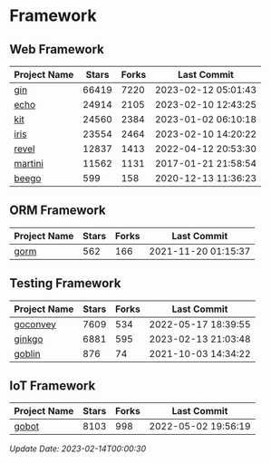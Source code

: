 # Framework

## Web Framework
| Project Name | Stars | Forks | Last Commit |
| ------------ | ----- | ----- | ----------- |
| [gin](https://github.com/gin-gonic/gin) | 66419 | 7220 | 2023-02-12 05:01:43 |
| [echo](https://github.com/labstack/echo) | 24914 | 2105 | 2023-02-10 12:43:25 |
| [kit](https://github.com/go-kit/kit) | 24560 | 2384 | 2023-01-02 06:10:18 |
| [iris](https://github.com/kataras/iris) | 23554 | 2464 | 2023-02-10 14:20:22 |
| [revel](https://github.com/revel/revel) | 12837 | 1413 | 2022-04-12 20:53:30 |
| [martini](https://github.com/go-martini/martini) | 11562 | 1131 | 2017-01-21 21:58:54 |
| [beego](https://github.com/astaxie/beego) | 599 | 158 | 2020-12-13 11:36:23 |

## ORM Framework
| Project Name | Stars | Forks | Last Commit |
| ------------ | ----- | ----- | ----------- |
| [gorm](https://github.com/jinzhu/gorm) | 562 | 166 | 2021-11-20 01:15:37 |

## Testing Framework
| Project Name | Stars | Forks | Last Commit |
| ------------ | ----- | ----- | ----------- |
| [goconvey](https://github.com/smartystreets/goconvey) | 7609 | 534 | 2022-05-17 18:39:55 |
| [ginkgo](https://github.com/onsi/ginkgo) | 6881 | 595 | 2023-02-13 21:03:48 |
| [goblin](https://github.com/franela/goblin) | 876 | 74 | 2021-10-03 14:34:22 |

## IoT Framework
| Project Name | Stars | Forks | Last Commit |
| ------------ | ----- | ----- | ----------- |
| [gobot](https://github.com/hybridgroup/gobot) | 8103 | 998 | 2022-05-02 19:56:19 |

*Update Date: 2023-02-14T00:00:30*